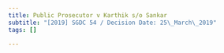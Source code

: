 ```yaml
---
title: Public Prosecutor v Karthik s/o Sankar
subtitle: "[2019] SGDC 54 / Decision Date: 25\_March\_2019"
tags: []

---
```

